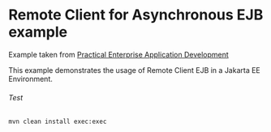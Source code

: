 Remote Client for Asynchronous EJB example
=====================================
Example taken from [Practical Enterprise Application Development](http://www.itbuzzpress.com/ebooks/java-ee-7-development-on-wildfly.html)

This example demonstrates the usage of Remote Client EJB in a Jakarta EE  Environment.

###### Test
```shell
mvn clean install exec:exec
```
